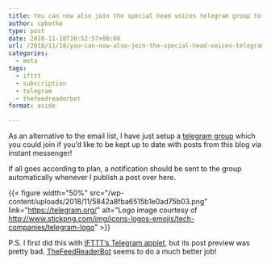 ```yaml
---
title: You can now also join the special head voices telegram group to stay up to date with this blog!
author: cpbotha
type: post
date: 2018-11-18T10:52:57+00:00
url: /2018/11/18/you-can-now-also-join-the-special-head-voices-telegram-group-to-stay-up-to-date-with-this-blog/
categories:
  - meta
tags:
  - ifttt
  - subscription
  - telegram
  - thefeedreaderbot
format: aside

---
```

As an alternative to the email list, I have just setup a [telegram group][1] which you could join if you’d like to be kept up to date with posts from this blog via instant messenger!

If all goes according to plan, a notification should be sent to the group automatically whenever I publish a post over here.

{{< figure width="50%" src="/wp-content/uploads/2018/11/5842a8fba6515b1e0ad75b03.png" link="https://telegram.org/" alt="Logo image courtesy of http://www.stickpng.com/img/icons-logos-emojis/tech-companies/telegram-logo" >}}

P.S. I first did this with [IFTTT’s Telegram applet][3], but its post preview was pretty bad. [TheFeedReaderBot][4] seems to do a much better job!

 [1]: https://t.me/headvoices
 [2]: https://telegram.org/
 [3]: https://ifttt.com/applets/RXm2WDyZ-send-new-feed-items-to-a-telegram-chat
 [4]: http://thefeedreaderbot.com/
